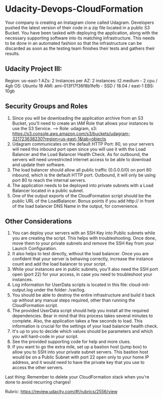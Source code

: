 # Udacity-Devops-CloudFormation
Your company is creating an Instagram clone called Udagram. Developers pushed the latest version of their code in a zip file located in a public S3 Bucket.  You have been tasked with deploying the application, along with the necessary supporting software into its matching infrastructure.  This needs to be done in an automated fashion so that the infrastructure can be discarded as soon as the testing team finishes their tests and gathers their results.

## Udacity Project III:
Region: us-east-1
AZs: 2
Instances per AZ: 2
instances: t2.medium - 2 cpu / 4gb
OS: Ubuntu 18
AMI:  ami-013f17f36f8b1fefb - SSD / 18.04 / east-1
EBS: 10gb

## Security Groups and Roles

1. Since you will be downloading the application archive from an S3 Bucket, you'll need to create an IAM Role that allows your instances to use the S3 Service. —> Role: udagram, s3: https://s3.console.aws.amazon.com/s3/buckets/udagram-321723638230?region=us-east-1&tab=objects 
2. Udagram communicates on the default HTTP Port: 80, so your servers will need this inbound port open since you will use it with the Load Balancer and the Load Balancer Health Check. As for outbound, the servers will need unrestricted internet access to be able to download and update their software.
3. The load balancer should allow all public traffic (0.0.0.0/0) on port 80 inbound, which is the default HTTP port. Outbound, it will only be using port 80 to reach the internal servers.
4. The application needs to be deployed into private subnets with a Load Balancer located in a public subnet.
5. One of the output exports of the CloudFormation script should be the public URL of the LoadBalancer. Bonus points if you add http:// in front of the load balancer DNS Name in the output, for convenience.

## Other Considerations

1. You can deploy your servers with an SSH Key into Public subnets while you are creating the script. This helps with troubleshooting. Once done, move them to your private subnets and remove the SSH Key from your Launch Configuration.
2. It also helps to test directly, without the load balancer. Once you are confident that your server is behaving correctly, increase the instance count and add the load balancer to your script.
3. While your instances are in public subnets, you'll also need the SSH port open (port 22) for your access, in case you need to troubleshoot your instances.
4. Log information for UserData scripts is located in this file: cloud-init-output.log under the folder: /var/log.
5. You should be able to destroy the entire infrastructure and build it back up without any manual steps required, other than running the CloudFormation script.
6. The provided UserData script should help you install all the required dependencies. Bear in mind that this process takes several minutes to complete. Also, the application takes a few seconds to load. This information is crucial for the settings of your load balancer health check.
7. It's up to you to decide which values should be parameters and which you will hard-code in your script.
8. See the provided supporting code for help and more clues.
9. If you want to go the extra mile, set up a bastion host (jump box) to allow you to SSH into your private subnet servers. This bastion host would be on a Public Subnet with port 22 open only to your home IP address, and it would need to have the private key that you use to access the other servers.

Last thing: Remember to delete your CloudFormation stack when you're done to avoid recurring charges!

Rubric: https://review.udacity.com/#!/rubrics/2556/view